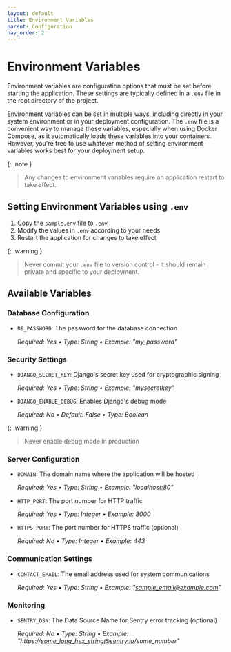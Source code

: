 ```yaml
---
layout: default
title: Environment Variables
parent: Configuration
nav_order: 2
---
```


# Environment Variables

Environment variables are configuration options that must be set before starting the application. These settings are typically defined in a `.env` file in the root directory of the project.

Environment variables can be set in multiple ways, including directly in your system environment or in your deployment configuration. The `.env` file is a convenient way to manage these variables, especially when using Docker Compose, as it automatically loads these variables into your containers. However, you're free to use whatever method of setting environment variables works best for your deployment setup.

{: .note }
> Any changes to environment variables require an application restart to take effect.

## Setting Environment Variables using `.env`

1. Copy the `sample.env` file to `.env`
2. Modify the values in `.env` according to your needs
3. Restart the application for changes to take effect

{: .warning }
> Never commit your `.env` file to version control - it should remain private and specific to your deployment.

## Available Variables
### Database Configuration

- `DB_PASSWORD`: The password for the database connection

    *Required: Yes • Type: String • Example: "my_password"*

### Security Settings

- `DJANGO_SECRET_KEY`: Django's secret key used for cryptographic signing

    *Required: Yes • Type: String • Example: "mysecretkey"*

- `DJANGO_ENABLE_DEBUG`: Enables Django's debug mode

    *Required: No • Default: False • Type: Boolean*

{: .warning }
> Never enable debug mode in production

### Server Configuration

- `DOMAIN`: The domain name where the application will be hosted

    *Required: Yes • Type: String • Example: "localhost:80"*

- `HTTP_PORT`: The port number for HTTP traffic

    *Required: Yes • Type: Integer • Example: 8000*

- `HTTPS_PORT`: The port number for HTTPS traffic (optional)

    *Required: No • Type: Integer • Example: 443*

### Communication Settings

- `CONTACT_EMAIL`: The email address used for system communications

    *Required: Yes • Type: String • Example: "sample_email@example.com"*

### Monitoring

- `SENTRY_DSN`: The Data Source Name for Sentry error tracking (optional)

    *Required: No • Type: String • Example: "https://some_long_hex_string@sentry.io/some_number"*